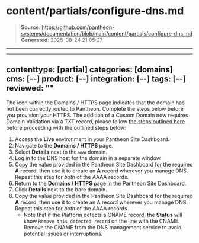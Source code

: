 # content/partials/configure-dns.md

> **Source**: https://github.com/pantheon-systems/documentation/blob/main/content/partials/configure-dns.md
> **Generated**: 2025-08-24 21:05:27

---

---
contenttype: [partial]
categories: [domains]
cms: [--]
product: [--]
integration: [--]
tags: [--]
reviewed: ""
---

The <Icon icon="triangleExclamation" /> icon within the Domains / HTTPS page indicates that the domain has not been correctly routed to Pantheon. Complete the steps below before you provision your HTTPS. The addition of a Custom Domain now requires Domain Validation via a TXT record, please follow [the steps outlined here](/guides/domains/custom-domains) before proceeding with the outlined steps below:

1. Access the **<Icon icon="wavePulse" /> Live** environment in your Pantheon Site Dashboard.
1. Navigate to the **<Icon icon="global" /> Domains / HTTPS** page.
1. Select **Details** next to the `www` domain.
1. Log in to the DNS host for the domain in a separate window.
1. Copy the value provided in the Pantheon Site Dashboard for the required **A** record, then use it to create an **A** record wherever you manage DNS. Repeat this step for <i>both</i> of the AAAA records.
1. Return to the **<Icon icon="global" /> Domains / HTTPS** page in the Pantheon Site Dashboard.
1. Click **Details** next to the bare domain.
1. Copy the value provided in the Pantheon Site Dashboard for the required **A** record, then use it to create an A record wherever you manage DNS. Repeat this step for <i>both</i> of the AAAA records.
   - Note that if the Platform detects a CNAME record, the **Status** will show `Remove this detected record` on the line with the CNAME. Remove the CNAME from the DNS management service to avoid potential issues or interruptions.
